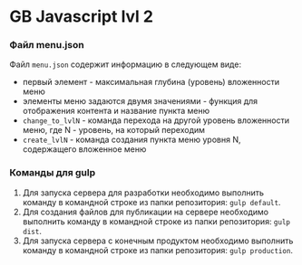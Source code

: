 ﻿# GB Javascript lvl 2

### Файл menu.json
Файл `menu.json` содержит информацию в следующем виде:
- первый элемент - максимальная глубина (уровень) вложенности меню
- элементы меню задаются двумя значениями - функция для отображения контента и название пункта меню
- `change_to_lvlN` - команда перехода на другой уровень вложенности меню, где N - уровень, на который переходим
- `create_lvlN` - команда создания пункта меню уровня N, содержащего вложенное меню

### Команды для gulp
1. Для запуска сервера для разработки необходимо выполнить команду в командной строке из папки репозитория:
`gulp default`.
2. Для создания файлов для публикации на сервере необходимо выполнить команду в командной строке из папки репозитория:
`gulp dist`.
3. Для запуска сервера с конечным продуктом необходимо выполнить команду в командной строке из папки репозитория:
`gulp production`.
